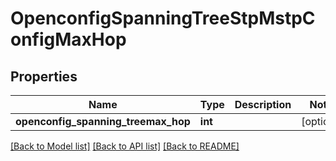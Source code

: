 # OpenconfigSpanningTreeStpMstpConfigMaxHop

## Properties
Name | Type | Description | Notes
------------ | ------------- | ------------- | -------------
**openconfig_spanning_treemax_hop** | **int** |  | [optional] 

[[Back to Model list]](../README.md#documentation-for-models) [[Back to API list]](../README.md#documentation-for-api-endpoints) [[Back to README]](../README.md)


